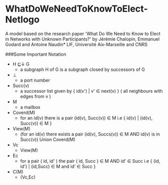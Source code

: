 WhatDoWeNeedToKnowToElect-Netlogo
=================================

A model based on the research paper 
'What Do We Need to Know to Elect in Networks with Unknown Participants?' 
  by Jérémie Chalopin, Emmanuel Godard and Antoine Naudin*
    LIF, Université Aix-Marseille and CNRS

###Some Important Notation
  * H ⊑↓ G 
      - a subgraph H of G is a subgraph closed by successors of G
  * ⊥
      - a port number
  * Succ(v)
      - a successor list given by { id(v') | v' ∈ next(v) } ( all neighbours with edges from v )
  * M
      - a mailbox
  * Coverd(M)
      - for an id(v) there is a pair (id(v), Succ(v)) ∈ M i.e { id(v) | (id(v), Succ(v)) ∈ M }
  * View(M)
      - (for an id(v) there exists a pair (id(v), Succs(v)) ∈ M AND id(v) is in Succ(v)) Union Coverd(M)
  * Vc
      - View(M)
  * Ec
      - for a pair ( id, id' ) the pair ( id, Succ ) ∈ M AND id' ∈ Succ i.e { (id, id') | (id,Succ) ∈ M and id' ∈ Succ }
  * C(M)
      - (Vc,Ec)
